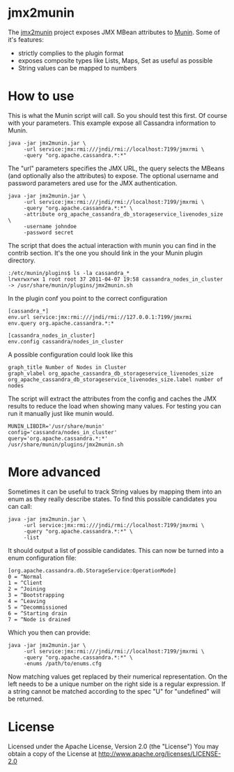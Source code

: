 # jmx2munin

The [jmx2munin](http://github.com/tcurdt/jmx2munin) project exposes JMX MBean attributes to [Munin](http://munin-monitoring.org/).
Some of it's features:

 * strictly complies to the plugin format
 * exposes composite types like Lists, Maps, Set as useful as possible
 * String values can be mapped to numbers

# How to use

This is what the Munin script will call. So you should test this first. Of course with your parameters. This example expose all Cassandra information to Munin.

    java -jar jmx2munin.jar \
         -url service:jmx:rmi:///jndi/rmi://localhost:7199/jmxrmi \
         -query "org.apache.cassandra.*:*"

The "url" parameters specifies the JMX URL, the query selects the MBeans (and optionally also the attributes) to expose. The optional username and password parameters ared use for the JMX authentication.

    java -jar jmx2munin.jar \
         -url service:jmx:rmi:///jndi/rmi://localhost:7199/jmxrmi \
         -query "org.apache.cassandra.*:*" \
         -attribute org_apache_cassandra_db_storageservice_livenodes_size \
         -username johndoe
         -password secret

The script that does the actual interaction with munin you can find in the contrib section. It's the one you should link in the your Munin plugin directory.

    :/etc/munin/plugins$ ls -la cassandra_*
    lrwxrwxrwx 1 root root 37 2011-04-07 19:58 cassandra_nodes_in_cluster -> /usr/share/munin/plugins/jmx2munin.sh

In the plugin conf you point to the correct configuration

    [cassandra_*]
    env.url service:jmx:rmi:///jndi/rmi://127.0.0.1:7199/jmxrmi
    env.query org.apache.cassandra.*:*

    [cassandra_nodes_in_cluster]
    env.config cassandra/nodes_in_cluster

A possible configuration could look like this

    graph_title Number of Nodes in Cluster
    graph_vlabel org_apache_cassandra_db_storageservice_livenodes_size
    org_apache_cassandra_db_storageservice_livenodes_size.label number of nodes

The script will extract the attributes from the config and caches the JMX results to reduce the load when showing many values. For testing you can run it manually just like munin would.

    MUNIN_LIBDIR='/usr/share/munin'
    config='cassandra/nodes_in_cluster'
    query='org.apache.cassandra.*:*'
    /usr/share/munin/plugins/jmx2munin.sh

# More advanced

Sometimes it can be useful to track String values by mapping them into an enum as they really describe states. To find this possible candidates you can call:

    java -jar jmx2munin.jar \
         -url service:jmx:rmi:///jndi/rmi://localhost:7199/jmxrmi \
         -query "org.apache.cassandra.*:*" \
         -list

It should output a list of possible candidates. This can now be turned into a enum configuration file:

    [org.apache.cassandra.db.StorageService:OperationMode]
    0 = ^Normal
    1 = ^Client
    2 = ^Joining
    3 = ^Bootstrapping
    4 = ^Leaving
    5 = ^Decommissioned
    6 = ^Starting drain
    7 = ^Node is drained

Which you then can provide:

    java -jar jmx2munin.jar \
         -url service:jmx:rmi:///jndi/rmi://localhost:7199/jmxrmi \
         -query "org.apache.cassandra.*:*" \
         -enums /path/to/enums.cfg

Now matching values get replaced by their numerical representation. On the left needs to be a unique number on the right side is a regular expression. If a string cannot be matched according to the spec "U" for "undefined" will be returned.

# License

Licensed under the Apache License, Version 2.0 (the "License")
You may obtain a copy of the License at http://www.apache.org/licenses/LICENSE-2.0
